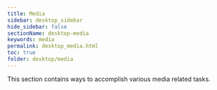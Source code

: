 ```yaml
---
title: Media
sidebar: desktop_sidebar
hide_sidebar: false
sectionName: desktop-media
keywords: media
permalink: desktop_media.html
toc: true
folder: desktop/media
---
```


This section contains ways to accomplish various media related tasks.
